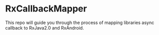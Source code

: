 # RxCallbackMapper
This repo will guide you through the process of mapping libraries async callback to RxJava2.0 and RxAndroid.
